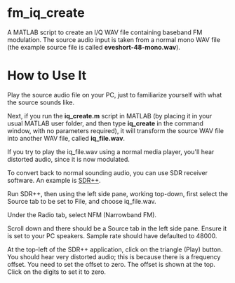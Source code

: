 # fm_iq_create
A MATLAB script to create an I/Q WAV file containing baseband FM modulation.
The source audio input is taken from a normal mono WAV file (the example source file is called **eveshort-48-mono.wav**).

# How to Use It
Play the source audio file on your PC, just to familiarize yourself with what the source sounds like.

Next, if you run the **iq_create.m** script in MATLAB (by placing it in your usual MATLAB user folder, and then type **iq_create** in the command window, with no parameters required), it will transform the source WAV file into another WAV file, called **iq_file.wav**.

If you try to play the iq_file.wav using a normal media player, you'll hear distorted audio, since it is now modulated.

To convert back to normal sounding audio, you can use SDR receiver software. An example is [SDR++](https://github.com/AlexandreRouma/SDRPlusPlus/releases).

Run SDR++, then using the left side pane, working top-down, first select the Source tab to be set to File, and choose iq_file.wav.

Under the Radio tab, select NFM (Narrowband FM).

Scroll down and there should be a Source tab in the left side pane. Ensure it is set to your PC speakers. Sample rate should have defaulted to 48000.

At the top-left of the SDR++ application, click on the triangle (Play) button. You should hear very distorted audio; this is because there is a frequency offset. You need to set the offset to zero. The offset is shown at the top. Click on the digits to set it to zero.



